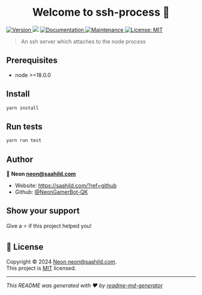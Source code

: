 <h1 align="center">Welcome to ssh-process 👋</h1>
<p>
  <a href="https://www.npmjs.com/package/ssh-process" target="_blank">
    <img alt="Version" src="https://img.shields.io/npm/v/ssh-process.svg">
  </a>
  <img src="https://img.shields.io/badge/node-%3E%3D18.0.0-blue.svg" />
  <a href="https://github.com/NeonGamerBot-QK/ssh-process#readme" target="_blank">
    <img alt="Documentation" src="https://img.shields.io/badge/documentation-yes-brightgreen.svg" />
  </a>
  <a href="https://github.com/NeonGamerBot-QK/ssh-process/graphs/commit-activity" target="_blank">
    <img alt="Maintenance" src="https://img.shields.io/badge/Maintained%3F-yes-green.svg" />
  </a>
  <a href="https://github.com/NeonGamerBot-QK/ssh-process/blob/master/LICENSE" target="_blank">
    <img alt="License: MIT" src="https://img.shields.io/github/license/NeonGamerBot-QK/ssh-process" />
  </a>
</p>

> An ssh server which attaches to the node process

## Prerequisites

- node >=18.0.0

## Install

```sh
yarn install
```

## Run tests

```sh
yarn run test
```

## Author

👤 **Neon <neon@saahild.com>**

* Website: https://saahild.com/?ref=github
* Github: [@NeonGamerBot-QK](https://github.com/NeonGamerBot-QK)

## Show your support

Give a ⭐️ if this project helped you!

## 📝 License

Copyright © 2024 [Neon <neon@saahild.com>](https://github.com/NeonGamerBot-QK).<br />
This project is [MIT](https://github.com/NeonGamerBot-QK/ssh-process/blob/master/LICENSE) licensed.

***
_This README was generated with ❤️ by [readme-md-generator](https://github.com/kefranabg/readme-md-generator)_